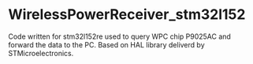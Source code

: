 # WirelessPowerReceiver_stm32l152
Code written for stm32l152re used to query WPC chip P9025AC and forward the data to the PC. Based on HAL library deliverd by STMicroelectronics.
